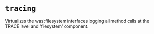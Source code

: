 # `tracing`

Virtualizes the wasi:filesystem interfaces logging all method calls at the TRACE level and 'filesystem' component.
